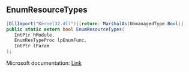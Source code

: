 ## EnumResourceTypes

```csharp
[DllImport("Kernel32.dll")][return: MarshalAs(UnmanagedType.Bool)]
public static extern bool EnumResourceTypes(
   IntPtr hModule,
   EnumResTypeProc lpEnumFunc,
   IntPtr lParam
);
```

Microsoft documentation: [Link](https://docs.microsoft.com/en-us/windows/win32/api/winbase/nf-winbase-enumresourcetypesw)
